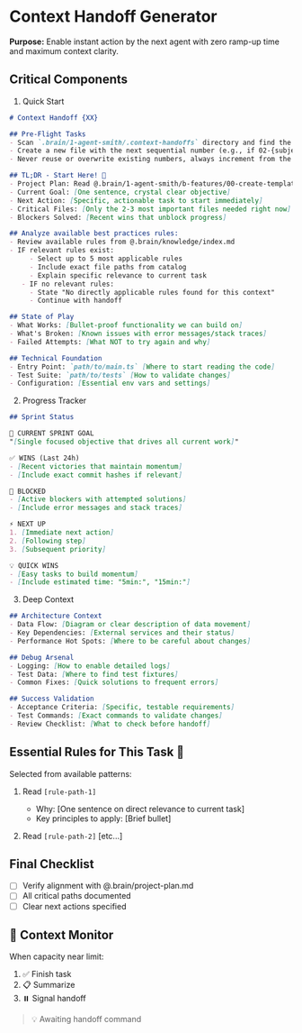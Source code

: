 # Context Handoff Generator

**Purpose:** Enable instant action by the next agent with zero ramp-up time and maximum context clarity.

## Critical Components

1. Quick Start
```markdown
# Context Handoff {XX}

## Pre-Flight Tasks
- Scan `.brain/1-agent-smith/.context-handoffs` directory and find the highest numbered existing handoff file
- Create a new file with the next sequential number (e.g., if 02-{subject}-context-handoff.md exists, create 03-{subject}-context-handoff.md)
- Never reuse or overwrite existing numbers, always increment from the highest existing number

## TL;DR - Start Here! 🚀 
- Project Plan: Read @.brain/1-agent-smith/b-features/00-create-templates-workspace-library/00-create-templates-workspace-library.md [Original feature requirements]
- Current Goal: [One sentence, crystal clear objective]
- Next Action: [Specific, actionable task to start immediately]
- Critical Files: [Only the 2-3 most important files needed right now]
- Blockers Solved: [Recent wins that unblock progress]

## Analyze available best practices rules:
- Review available rules from @.brain/knowledge/index.md
- IF relevant rules exist:
     - Select up to 5 most applicable rules
     - Include exact file paths from catalog
     - Explain specific relevance to current task
   - IF no relevant rules:
     - State "No directly applicable rules found for this context"
     - Continue with handoff

## State of Play
- What Works: [Bullet-proof functionality we can build on]
- What's Broken: [Known issues with error messages/stack traces]
- Failed Attempts: [What NOT to try again and why]

## Technical Foundation
- Entry Point: `path/to/main.ts` [Where to start reading the code]
- Test Suite: `path/to/tests` [How to validate changes]
- Configuration: [Essential env vars and settings]
```

2. Progress Tracker

```markdown
## Sprint Status

🏃 CURRENT SPRINT GOAL
"[Single focused objective that drives all current work]"

✅ WINS (Last 24h)
- [Recent victories that maintain momentum]
- [Include exact commit hashes if relevant]

🚧 BLOCKED
- [Active blockers with attempted solutions]
- [Include error messages and stack traces]

⚡ NEXT UP
1. [Immediate next action]
2. [Following step]
3. [Subsequent priority]

💡 QUICK WINS
- [Easy tasks to build momentum]
- [Include estimated time: "5min:", "15min:"]
```

3. Deep Context

```markdown
## Architecture Context
- Data Flow: [Diagram or clear description of data movement]
- Key Dependencies: [External services and their status]
- Performance Hot Spots: [Where to be careful about changes]

## Debug Arsenal
- Logging: [How to enable detailed logs]
- Test Data: [Where to find test fixtures]
- Common Fixes: [Quick solutions to frequent errors]

## Success Validation
- Acceptance Criteria: [Specific, testable requirements]
- Test Commands: [Exact commands to validate changes]
- Review Checklist: [What to check before handoff]
```

## Essential Rules for This Task 🎯
Selected from available patterns:

1. Read `[rule-path-1]`
   - Why: [One sentence on direct relevance to current task]
   - Key principles to apply: [Brief bullet]

2. Read `[rule-path-2]`
   [etc...]

## Final Checklist
- [ ] Verify alignment with @.brain/project-plan.md
- [ ] All critical paths documented
- [ ] Clear next actions specified

## 🔄 Context Monitor
When capacity near limit:
1. ✅ Finish task
2. 📋 Summarize
3. ⏸️ Signal handoff
> 💡 Awaiting handoff command
